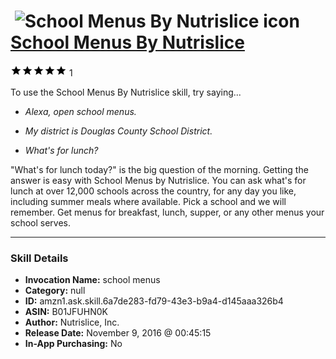 # &nbsp;<img src="skill_icon" alt="School Menus By Nutrislice icon" width="36"> [School Menus By Nutrislice](http://alexa.amazon.com/#skills/amzn1.ask.skill.6a7de283-fd79-43e3-b9a4-d145aaa326b4)
![5 stars](../../images/ic_star_black_18dp_1x.png)![5 stars](../../images/ic_star_black_18dp_1x.png)![5 stars](../../images/ic_star_black_18dp_1x.png)![5 stars](../../images/ic_star_black_18dp_1x.png)![5 stars](../../images/ic_star_black_18dp_1x.png) 1

To use the School Menus By Nutrislice skill, try saying...

* *Alexa, open school menus.*

* *My district is Douglas County School District.*

* *What's for lunch?*

"What's for lunch today?" is the big question of the morning. Getting the answer is easy with School Menus by Nutrislice. You can ask what's for lunch at over 12,000 schools across the country, for any day you like, including summer meals where available. Pick a school and we will remember. Get menus for breakfast, lunch, supper, or any other menus your school serves.

***

### Skill Details

* **Invocation Name:** school menus
* **Category:** null
* **ID:** amzn1.ask.skill.6a7de283-fd79-43e3-b9a4-d145aaa326b4
* **ASIN:** B01JFUHN0K
* **Author:** Nutrislice, Inc.
* **Release Date:** November 9, 2016 @ 00:45:15
* **In-App Purchasing:** No
